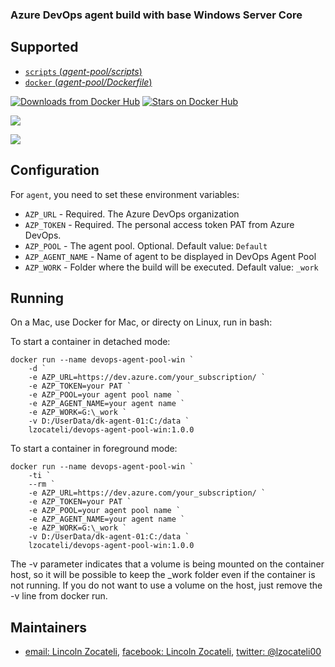 ### Azure DevOps agent build with base Windows Server Core

## Supported

- [`scripts` (*agent-pool/scripts*)](https://github.com/lzocateli00/devops-agent-pool-win/tree/main/agent)
- [`docker` (*agent-pool/Dockerfile*)](https://github.com/lzocateli00/devops-agent-pool-win/tree/main/docker)

[![Downloads from Docker Hub](https://img.shields.io/docker/pulls/lzocateli/devops-agent-pool-win.svg)](https://registry.hub.docker.com/u/lzocateli/devops-agent-pool-win)
[![Stars on Docker Hub](https://img.shields.io/docker/stars/lzocateli/devops-agent-pool-win.svg)](https://registry.hub.docker.com/u/lzocateli/devops-agent-pool-win) 

[![](https://images.microbadger.com/badges/image/lzocateli/devops-agent-pool-win.svg)](https://microbadger.com/images/lzocateli/devops-agent-pool-win "Get your own image badge on microbadger.com")

[![](https://images.microbadger.com/badges/version/lzocateli/devops-agent-pool-win.svg)](https://microbadger.com/images/lzocateli/devops-agent-pool-win "Get your own version badge on microbadger.com")

## Configuration

For `agent`, you need to set these environment variables:

* `AZP_URL` - Required. The Azure DevOps organization
* `AZP_TOKEN` - Required. The personal access token PAT from Azure DevOps. 
* `AZP_POOL` - The agent pool. Optional. Default value: `Default`
* `AZP_AGENT_NAME` - Name of agent to be displayed in DevOps Agent Pool
* `AZP_WORK` - Folder where the build will be executed.  Default value: `_work`

## Running

On a Mac, use Docker for Mac, or directy on Linux, run in bash:

To start a container in detached mode:

````pwsh
docker run --name devops-agent-pool-win `
    -d `
    -e AZP_URL=https://dev.azure.com/your_subscription/ `
    -e AZP_TOKEN=your PAT `
    -e AZP_POOL=your agent pool name `
    -e AZP_AGENT_NAME=your agent name `
    -e AZP_WORK=G:\_work `
    -v D:/UserData/dk-agent-01:C:/data `
    lzocateli/devops-agent-pool-win:1.0.0 
````

To start a container in foreground mode:

````pwsh
docker run --name devops-agent-pool-win `
    -ti `
    --rm `
    -e AZP_URL=https://dev.azure.com/your_subscription/ `
    -e AZP_TOKEN=your PAT `
    -e AZP_POOL=your agent pool name `
    -e AZP_AGENT_NAME=your agent name `
    -e AZP_WORK=G:\_work `
    -v D:/UserData/dk-agent-01:C:/data `
    lzocateli/devops-agent-pool-win:1.0.0 
````

The -v parameter indicates that a volume is being mounted on the container host, 
so it will be possible to keep the _work folder even if the container is not running.
If you do not want to use a volume on the host, just remove the -v line from docker run.

## Maintainers

* [email: Lincoln Zocateli](mailto:lzocateli00@outlook.com), [facebook: Lincoln Zocateli](https://www.facebook.com/lzocateli00), [twitter: @lzocateli00](https://twitter.com/lzocateli00)


